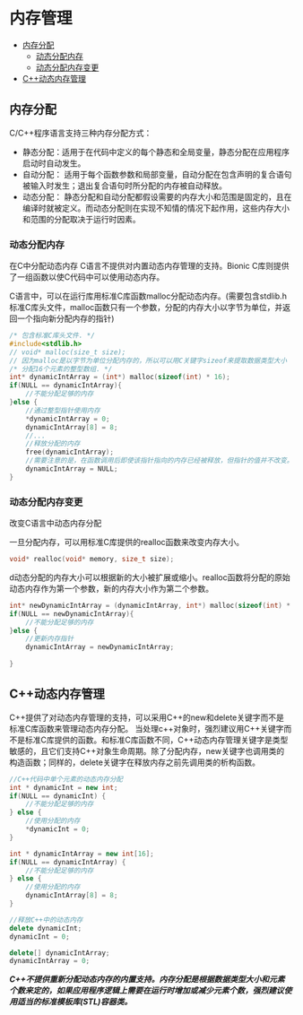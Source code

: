 # 内存管理

+ [内存分配](#内存分配)
	+ [动态分配内存](#动态分配内存)
	+ [动态分配内存变更](#动态分配内存变更)
+ [C++动态内存管理](#C++动态内存管理)

## 内存分配

C/C++程序语言支持三种内存分配方式：
+ 静态分配：适用于在代码中定义的每个静态和全局变量，静态分配在应用程序启动时自动发生。
+ 自动分配： 适用于每个函数参数和局部变量，自动分配在包含声明的复合语句被输入时发生；退出复合语句时所分配的内存被自动释放。
+ 动态分配： 静态分配和自动分配都假设需要的内存大小和范围是固定的，且在编译时就被定义。而动态分配则在实现不知情的情况下起作用，这些内存大小和范围的分配取决于运行时因素。


### 动态分配内存
在C中分配动态内存
C语言不提供对内置动态内存管理的支持。Bionic C库则提供了一组函数以使C代码中可以使用动态内存。

C语言中，可以在运行库用标准C库函数malloc分配动态内存。(需要包含stdlib.h标准C库头文件，malloc函数只有一个参数，分配的内存大小以字节为单位，并返回一个指向新分配内存的指针)
~~~ c
/* 包含标准C库头文件. */
#include<stdlib.h>
// void* malloc(size_t size);
// 因为malloc是以字节为单位分配内存的，所以可以用C关键字sizeof来提取数据类型大小
/* 分配16个元素的整型数组. */
int* dynamicIntArray = (int*) malloc(sizeof(int) * 16);
if(NULL == dynamicIntArray){
	//不能分配足够的内存
}else {
	//通过整型指针使用内存
	*dynamicIntArray = 0;
	dynamicIntArray[8] = 8;
	//...
	//释放分配的内存
	free(dynamicIntArray);
	//需要注意的是，在函数调用后即使该指针指向的内存已经被释放，但指针的值并不改变。任何试图使用该无效指针的动作都会引起分段违规。避免意外使用无效指针，最好在释放指针后立刻将它置为NULL。
	dynamicIntArray = NULL;
}
~~~

### 动态分配内存变更
改变C语言中动态内存分配

一旦分配内存，可以用标准C库提供的realloc函数来改变内存大小。
~~~ c
void* realloc(void* memory, size_t size);
~~~

d动态分配的内存大小可以根据新的大小被扩展或缩小。realloc函数将分配的原始动态内存作为第一个参数，新的内存大小作为第二个参数。

~~~ c
int* newDynamicIntArray = (dynamicIntArray, int*) malloc(sizeof(int) * 32);
if(NULL == newDynamicIntArray){
	//不能分配足够的内存
}else {
	//更新内存指针
	dynamicIntArray = newDynamicIntArray;
	
}
~~~

## C++动态内存管理
C++提供了对动态内存管理的支持，可以采用C++的new和delete关键字而不是标准C库函数来管理动态内存分配。
当处理c++对象时，强烈建议用C++关键字而不是标准C库提供的函数。和标准C库函数不同，C++动态内存管理关键字是类型敏感的，且它们支持C++对象生命周期。除了分配内存，new关键字也调用类的构造函数；同样的，delete关键字在释放内存之前先调用类的析构函数。

~~~ c++
//C++代码中单个元素的动态内存分配
int * dynamicInt = new int;
if(NULL == dynamicInt) {
	//不能分配足够的内存
} else {
	//使用分配的内存
	*dynamicInt = 0;
}

int * dynamicIntArray = new int[16];
if(NULL == dynamicIntArray) {
	//不能分配足够的内存
} else {
	//使用分配的内存
	dynamicIntArray[8] = 8;
}

//释放C++中的动态内存
delete dynamicInt;
dynamicInt = 0;

delete[] dynamicIntArray;
dynamicIntArray = 0;
~~~

***C++不提供重新分配动态内存的内置支持。内存分配是根据数据类型大小和元素个数来定的，如果应用程序逻辑上需要在运行时增加或减少元素个数，强烈建议使用适当的标准模板库(STL)容器类。***
